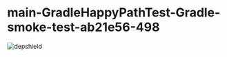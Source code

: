 # main-GradleHappyPathTest-Gradle-smoke-test-ab21e56-498

![depshield](https://depshield.sonatype.org/badges/depshield-prod/main-GradleHappyPathTest-Gradle-smoke-test-ab21e56-498/depshield.svg)